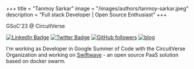+++
title = "Tanmoy Sarkar"
image = "/images/authors/tanmoy-sarkar.jpeg"
description = "Full stack Developer | Open Source Enthusiast"
+++

GSoC'23 @ CircuitVerse

[![LinkedIn Badge](https://img.shields.io/badge/-Tanmoy%20Sarkar-blue?style=social&logo=Linkedin&logoColor=blue&link=https://www.linkedin.com/in/tanmoysrt/)](https://www.linkedin.com/in/tanmoysrt/) [![Twitter Badge](https://img.shields.io/badge/-@tanmoysrt-1ca0f1?style=social&logo=twitter&logoColor=blue&link=https://twitter.com/tanmoysrt)](https://twitter.com/tanmoysrt) [![GitHub followers](https://img.shields.io/github/followers/tanmoysrt?label=Follow&style=social)](https://github.com/tanmoysrt?tab=follow) [![blog](https://img.shields.io/badge/blog-tanmoy.online-orange?labelColor=blue&logo=hashnode&logoColor=white&link=https://tanmoy.online)](https://tanmoy.online)

I'm working as Developer in Google Summer of Code with the CircuitVerse Organization and working on [Swiftwave](https://github.com/swiftwave-org/swiftwave) - an open source PaaS solution based on docker swarm.